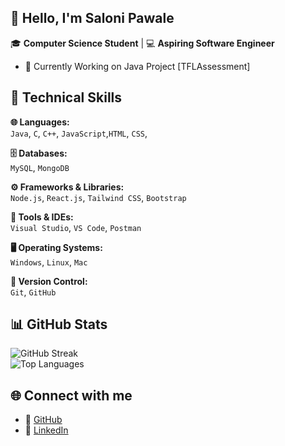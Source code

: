 ## 👋 Hello, I'm Saloni Pawale

🎓 **Computer Science Student** | 💻 **Aspiring Software Engineer**  
- 🌱 Currently Working on Java Project [TFLAssessment]


## 💼 Technical Skills

**🌐 Languages:**  
 `Java`, `C`, `C++`, `JavaScript`,`HTML`, `CSS`, 

**🗄 Databases:**  
`MySQL`, `MongoDB`

**⚙ Frameworks & Libraries:**  
`Node.js`, `React.js`, `Tailwind CSS`, `Bootstrap`

**🧰 Tools & IDEs:**  
`Visual Studio`, `VS Code`, `Postman`

**🖥 Operating Systems:**  
`Windows`, `Linux`, `Mac`

**📁 Version Control:**  
`Git`, `GitHub`



## 📊 GitHub Stats

![GitHub Streak](https://github-readme-streak-stats.herokuapp.com/?user=PawaleSaloni&theme=react&hide_border=true)  
![Top Languages](https://github-readme-stats.vercel.app/api/top-langs/?username=PawaleSaloni&layout=compact&theme=react&hide_border=true)



## 🌐 Connect with me
- 🔗 [GitHub](https://github.com/PawaleSaloni)
- 🔗 [LinkedIn](https://www.linkedin.com/in/saloni-pawale)


